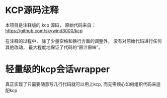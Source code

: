 # KCP源码注释

本项目是注释版的 kcp 源码， 原始代码来自： https://github.com/skywind3000/kcp

在注释的过程中， 除了少量空格和换行方面的调整外， 没有对原始代码进行任何其他改动， 最大程度地保证了代码的“原汁原味”。

# 轻量级的kcp会话wrapper

真正实现了只需要随意写几行代码就可以用上kcp, 而无需烦心如何组织代码来适配kcp